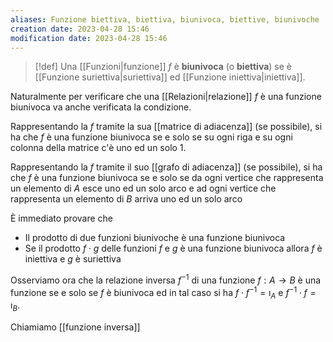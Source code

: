 ```yaml
---
aliases: Funzione biettiva, biettiva, biunivoca, biettive, biunivoche
creation date: 2023-04-28 15:46
modification date: 2023-04-28 15:46
---
```


> [!def]
> Una [[Funzioni|funzione]] $f$ è **biunivoca** (o **biettiva**) se è [[Funzione suriettiva|suriettiva]] ed [[Funzione iniettiva|iniettiva]].
> 

Naturalmente per verificare che una [[Relazioni|relazione]] $f$ è una funzione biunivoca va anche verificata la condizione.

Rappresentando la $f$ tramite la sua [[matrice di adiacenza]] (se possibile), si ha che $f$ è una funzione biunivoca se e solo se su ogni riga e su ogni colonna della matrice c'è uno ed un solo 1.

Rappresentando la $f$ tramite il suo [[grafo di adiacenza]] (se possibile), si ha che $f$ è una funzione biunivoca se e solo se da ogni vertice che rappresenta un elemento di $A$ esce uno ed un solo arco e ad ogni vertice che rappresenta un elemento di $B$ arriva uno ed un solo arco

È immediato provare che
- Il prodotto di due funzioni biunivoche è una funzione biunivoca
- Se il prodotto $f \cdot g$ delle funzioni $f$ e $g$ è una funzione biunivoca allora $f$ è iniettiva e $g$ è suriettiva

Osserviamo ora che la relazione inversa $f^{-1}$ di una funzione $f : A \to B$ è una funzione se e solo se $f$ è biunivoca ed in tal caso si ha $f \cdot f^{-1} = \imath_{A}$ e $f^{-1} \cdot f = \imath_{B}$.

Chiamiamo [[funzione inversa]]
